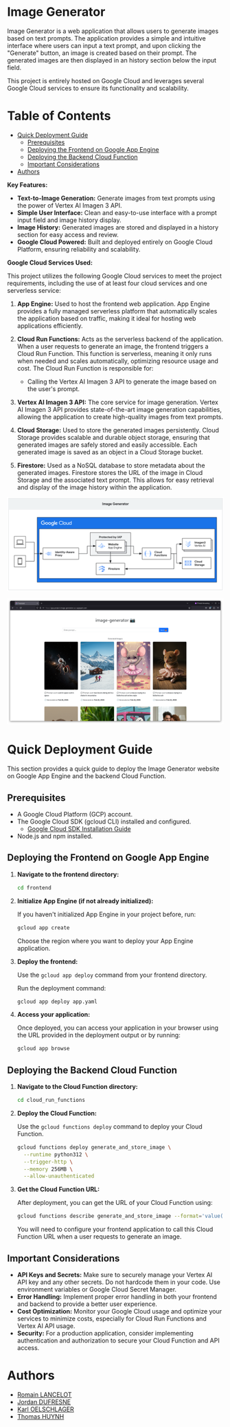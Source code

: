 <h1>Image Generator</h1>

Image Generator is a web application that allows users to generate images based on text prompts.  The application provides a simple and intuitive interface where users can input a text prompt, and upon clicking the "Generate" button, an image is created based on their prompt. The generated images are then displayed in an history section below the input field.

This project is entirely hosted on Google Cloud and leverages several Google Cloud services to ensure its functionality and scalability.

<h1>Table of Contents</h1>

- [Quick Deployment Guide](#quick-deployment-guide)
  - [Prerequisites](#prerequisites)
  - [Deploying the Frontend on Google App Engine](#deploying-the-frontend-on-google-app-engine)
  - [Deploying the Backend Cloud Function](#deploying-the-backend-cloud-function)
  - [Important Considerations](#important-considerations)
- [Authors](#authors)


**Key Features:**

*   **Text-to-Image Generation:** Generate images from text prompts using the power of Vertex AI Imagen 3 API.
*   **Simple User Interface:**  Clean and easy-to-use interface with a prompt input field and image history display.
*   **Image History:**  Generated images are stored and displayed in a history section for easy access and review.
*   **Google Cloud Powered:**  Built and deployed entirely on Google Cloud Platform, ensuring reliability and scalability.

**Google Cloud Services Used:**

This project utilizes the following Google Cloud services to meet the project requirements, including the use of at least four cloud services and one serverless service:

1.  **App Engine:**  Used to host the frontend web application. App Engine provides a fully managed serverless platform that automatically scales the application based on traffic, making it ideal for hosting web applications efficiently.

2.  **Cloud Run Functions:**  Acts as the serverless backend of the application. When a user requests to generate an image, the frontend triggers a Cloud Run Function. This function is serverless, meaning it only runs when needed and scales automatically, optimizing resource usage and cost. The Cloud Run Function is responsible for:
    *   Calling the Vertex AI Imagen 3 API to generate the image based on the user's prompt.

3.  **Vertex AI Imagen 3 API:**  The core service for image generation.  Vertex AI Imagen 3 API provides state-of-the-art image generation capabilities, allowing the application to create high-quality images from text prompts.

4.  **Cloud Storage:** Used to store the generated images persistently. Cloud Storage provides scalable and durable object storage, ensuring that generated images are safely stored and easily accessible. Each generated image is saved as an object in a Cloud Storage bucket.

5.  **Firestore:**  Used as a NoSQL database to store metadata about the generated images. Firestore stores the URL of the image in Cloud Storage and the associated text prompt. This allows for easy retrieval and display of the image history within the application.

![Architecture Diagram](./resources/images/architecture_diagram.png)

![Image of Website Interface](./resources/images/homepage.png)

# Quick Deployment Guide

This section provides a quick guide to deploy the Image Generator website on Google App Engine and the backend Cloud Function.

## Prerequisites

*   A Google Cloud Platform (GCP) account.
*   The Google Cloud SDK (gcloud CLI) installed and configured.
    *   [Google Cloud SDK Installation Guide](https://cloud.google.com/sdk/docs/install)
*   Node.js and npm installed.

## Deploying the Frontend on Google App Engine

1.  **Navigate to the frontend directory:**

    ```bash
    cd frontend
    ```

2.  **Initialize App Engine (if not already initialized):**

    If you haven't initialized App Engine in your project before, run:

    ```bash
    gcloud app create
    ```
    Choose the region where you want to deploy your App Engine application.

3.  **Deploy the frontend:**

    Use the `gcloud app deploy` command from your frontend directory.

    Run the deployment command:

    ```bash
    gcloud app deploy app.yaml
    ```

4.  **Access your application:**

    Once deployed, you can access your application in your browser using the URL provided in the deployment output or by running:

    ```bash
    gcloud app browse
    ```

## Deploying the Backend Cloud Function

1.  **Navigate to the Cloud Function directory:**

    ```bash
    cd cloud_run_functions
    ```

2.  **Deploy the Cloud Function:**

    Use the `gcloud functions deploy` command to deploy your Cloud Function.

    ```bash
    gcloud functions deploy generate_and_store_image \
      --runtime python312 \
      --trigger-http \
      --memory 256MB \
      --allow-unauthenticated
    ```

3.  **Get the Cloud Function URL:**

    After deployment, you can get the URL of your Cloud Function using:

    ```bash
    gcloud functions describe generate_and_store_image --format='value(url)'
    ```

    You will need to configure your frontend application to call this Cloud Function URL when a user requests to generate an image.

## Important Considerations

*   **API Keys and Secrets:**  Make sure to securely manage your Vertex AI API key and any other secrets. Do not hardcode them in your code. Use environment variables or Google Cloud Secret Manager.
*   **Error Handling:** Implement proper error handling in both your frontend and backend to provide a better user experience.
*   **Cost Optimization:** Monitor your Google Cloud usage and optimize your services to minimize costs, especially for Cloud Run Functions and Vertex AI API usage.
*   **Security:**  For a production application, consider implementing authentication and authorization to secure your Cloud Function and API access.


# Authors

- [Romain LANCELOT](https://github.com/romainlancelot)
- [Jordan DUFRESNE](https://github.com/jordan95v)
- [Karl OELSCHLAGER](https://github.com/floonkaymon)
- [Thomas HUYNH](https://github.com/thomashuynh795/)
